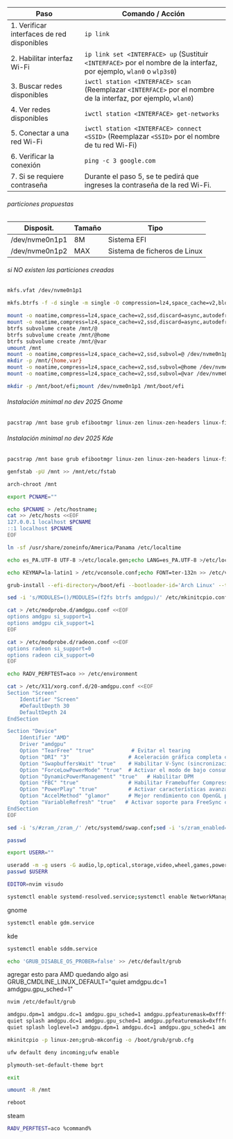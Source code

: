 | Paso | Comando / Acción |
|------|------------------|
| 1. Verificar interfaces de red disponibles | `ip link` |
| 2. Habilitar interfaz Wi-Fi | `ip link set <INTERFACE> up` (Sustituir `<INTERFACE>` por el nombre de la interfaz, por ejemplo, `wlan0` o `wlp3s0`) |
| 3. Buscar redes disponibles | `iwctl station <INTERFACE> scan` (Reemplazar `<INTERFACE>` por el nombre de la interfaz, por ejemplo, `wlan0`) |
| 4. Ver redes disponibles | `iwctl station <INTERFACE> get-networks` |
| 5. Conectar a una red Wi-Fi | `iwctl station <INTERFACE> connect <SSID>` (Reemplazar `<SSID>` por el nombre de tu red Wi-Fi) |
| 6. Verificar la conexión | `ping -c 3 google.com` |
| 7. Si se requiere contraseña | Durante el paso 5, se te pedirá que ingreses la contraseña de la red Wi-Fi. |

###### particiones propuestas
|Disposit.|Tamaño|Tipo|
|---|---|---|
|/dev/nvme0n1p1|8M|Sistema EFI|
|/dev/nvme0n1p2|MAX|Sistema de ficheros de Linux|

###### si *NO existen* las particiones creadas
```bash
mkfs.vfat /dev/nvme0n1p1
```
```bash
mkfs.btrfs -f -d single -m single -O compression=lz4,space_cache=v2,block_size=4096,ssd -L "root" /dev/nvme0n1p2
```

```bash
mount -o noatime,compress=lz4,space_cache=v2,ssd,discard=async,autodefrag /dev/nvme0n1p2 /mnt
mount -o noatime,compress=lz4,space_cache=v2,ssd,discard=async,autodefrag /dev/nvme0n1p2 /mnt
btrfs subvolume create /mnt/@
btrfs subvolume create /mnt/@home
btrfs subvolume create /mnt/@var
umount /mnt
mount -o noatime,compress=lz4,space_cache=v2,ssd,subvol=@ /dev/nvme0n1p2 /mnt
mkdir -p /mnt/{home,var}
mount -o noatime,compress=lz4,space_cache=v2,ssd,subvol=@home /dev/nvme0n1p2 /mnt/home
mount -o noatime,compress=lz4,space_cache=v2,ssd,subvol=@var /dev/nvme0n1p2 /mnt/var
```

```bash
mkdir -p /mnt/boot/efi;mount /dev/nvme0n1p1 /mnt/boot/efi
```


###### Instalación minimal no dev 2025 Gnome
```bash
pacstrap /mnt base grub efibootmgr linux-zen linux-zen-headers linux-firmware amd-ucode networkmanager btrfs-progs f2fs-tools fuse pipewire pipewire-pulse wireplumber pipewire-alsa sudo ufw mesa vulkan-radeon libva-mesa-driver mesa-vdpau upower terminus-font neovim htop cups cups-pdf amdgpu hunspell-es_pa tlp xorg-server xf86-video-amdgpu fail2ban timeshift showtime simple-scan gnome-disk-utility gnome-bluetooth gnome-snapshot system-config-printer decibels xdg-user-dirs-gtk gdm gnome-shell gnome-control-center nautilus loupe evince console xorg-xwayland firefox firefox-i18n-es-es
```

###### Instalación minimal no dev 2025 Kde
```bash
pacstrap /mnt base grub efibootmgr linux-zen linux-zen-headers linux-firmware amd-ucode networkmanager btrfs-progs f2fs-tools fuse pipewire pipewire-pulse wireplumber pipewire-alsa sudo ufw mesa vulkan-radeon libva-mesa-driver mesa-vdpau upower terminus-font neovim htop cups cups-pdf amdgpu hunspell-es_pa tlp xorg-server xf86-video-amdgpu plymouth fail2ban timeshift kaffeine skanlite kdepartitionmanager bluedevil spectacle print-manager elisa xdg-user-dirs sddm plasma-desktop systemsettings dolphin gwenview okular konsole ark xorg-xwayland firefox firefox-i18n-es-es
```


```bash
genfstab -pU /mnt >> /mnt/etc/fstab
```

```bash
arch-chroot /mnt
```

```bash
export PCNAME=""
```

```bash
echo $PCNAME > /etc/hostname;
cat >> /etc/hosts <<EOF
127.0.0.1 localhost $PCNAME
::1 localhost $PCNAME
EOF
```

```bash
ln -sf /usr/share/zoneinfo/America/Panama /etc/localtime
```

```bash
echo es_PA.UTF-8 UTF-8 >/etc/locale.gen;echo LANG=es_PA.UTF-8 >/etc/locale.conf;echo LANG=es_PA.UTF-8 >>/etc/environment;echo LC_TIME=C >>/etc/environment;echo LC_COLLATE=C >>/etc/environment;locale-gen
```

```bash
echo KEYMAP=la-latin1 > /etc/vconsole.conf;echo FONT=ter-132n >> /etc/vconsole.conf
```

```bash
grub-install --efi-directory=/boot/efi --bootloader-id='Arch Linux' --target=x86_64-efi
```

```bash
sed -i 's/MODULES=()/MODULES=(f2fs btrfs amdgpu)/' /etc/mkinitcpio.conf
```

```bash
cat > /etc/modprobe.d/amdgpu.conf <<EOF
options amdgpu si_support=1
options amdgpu cik_support=1
EOF
```

```bash
cat > /etc/modprobe.d/radeon.conf <<EOF
options radeon si_support=0
options radeon cik_support=0
EOF
```

```bash
echo RADV_PERFTEST=aco >> /etc/environment
```

```bash
cat > /etc/X11/xorg.conf.d/20-amdgpu.conf <<EOF 
Section "Screen"
	Identifier "Screen"
	#DefaultDepth 30
	DefaultDepth 24
EndSection

Section "Device"
    Identifier "AMD"
    Driver "amdgpu"
    Option "TearFree" "true"            # Evitar el tearing
    Option "DRI" "3"                   # Aceleración gráfica completa con DRI3
    Option "SwapbuffersWait" "true"    # Habilitar V-Sync (sincronización vertical)
    Option "ForceLowPowerMode" "true"  # Activar el modo de bajo consumo
    Option "DynamicPowerManagement" "true"   # Habilitar DPM
    Option "FBC" "true"                # Habilitar Framebuffer Compression
    Option "PowerPlay" "true"          # Activar características avanzadas de ahorro de energía
    Option "AccelMethod" "glamor"      # Mejor rendimiento con OpenGL para reducir carga
    Option "VariableRefresh" "true"   # Activar soporte para FreeSync con el Samsung G8
EndSection
EOF
```

```bash
sed -i 's/#zram_/zram_/' /etc/systemd/swap.conf;sed -i 's/zram_enabled=0/zram_enabled=1/' /etc/systemd/swap.conf
```

```bash
passwd
```

```bash
export USERR=""
```

```bash
useradd -m -g users -G audio,lp,optical,storage,video,wheel,games,power,scanner,polkitd -s /bin/bash $USERR
passwd $USERR
```

```bash
EDITOR=nvim visudo
```

```bash
systemctl enable systemd-resolved.service;systemctl enable NetworkManager;systemctl enable bluetooth.service;systemctl enable ufw.service;systemctl enable tlp;systemctl enable upower.service;systemctl enable fail2ban;
```
gnome
```bash
systemctl enable gdm.service
```
kde
```bash
systemctl enable sddm.service
```

```bash
echo 'GRUB_DISABLE_OS_PROBER=false' >> /etc/default/grub
```
agregar esto para AMD
quedando algo asi GRUB_CMDLINE_LINUX_DEFAULT="quiet amdgpu.dc=1 amdgpu.gpu_sched=1"
```bash
nvim /etc/default/grub
```
```bash
amdgpu.dpm=1 amdgpu.dc=1 amdgpu.gpu_sched=1 amdgpu.ppfeaturemask=0xffffffff
quiet splash amdgpu.dc=1 amdgpu.gpu_sched=1 amdgpu.ppfeaturemask=0xfffd7fff amdgpu.noretry=0 amdgpu.vm_fragment_size=9 amdgpu.rebar=1
quiet splash loglevel=3 amdgpu.dpm=1 amdgpu.dc=1 amdgpu.gpu_sched=1 amdgpu.ppfeaturemask=0xfffd7fff amdgpu.noretry=0 amdgpu.vm_fragment_size=9 amdgpu.powersave=1 amdgpu.force_power_profile=low

```

```bash
mkinitcpio -p linux-zen;grub-mkconfig -o /boot/grub/grub.cfg
```

```bash
ufw default deny incoming;ufw enable
```
```bash
plymouth-set-default-theme bgrt
```

```bash
exit
```
```bash
umount -R /mnt
```
```bash
reboot
```

steam
```bash
RADV_PERFTEST=aco %command%
```
